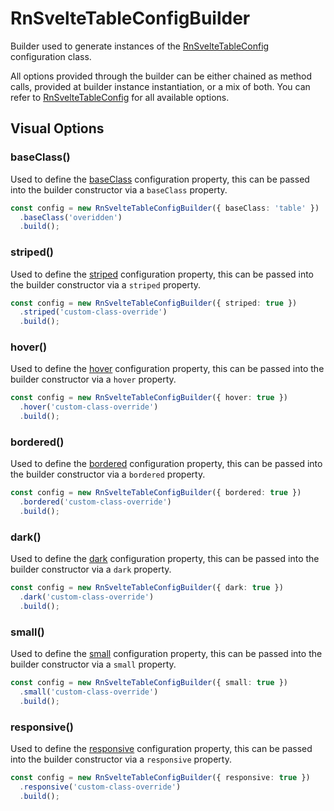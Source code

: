 # RnSvelteTableConfigBuilder

Builder used to generate instances of the [RnSvelteTableConfig](./config/RnSvelteTableConfig.md) configuration class.

All options provided through the builder can be either chained as method calls, provided at builder instance instantiation, or a mix of both. You can refer to [RnSvelteTableConfig](./config/RnSvelteTableConfig.md) for all available options.

## Visual Options

### baseClass()

Used to define the [baseClass](./config/RnSvelteTableConfig?id=baseclass) configuration property, this can be passed into the builder constructor via a `baseClass` property.

```ts
const config = new RnSvelteTableConfigBuilder({ baseClass: 'table' })
  .baseClass('overidden')
  .build();
```

### striped()

Used to define the [striped](./config/RnSvelteTableConfig?id=striped) configuration property, this can be passed into the builder constructor via a `striped` property.

```ts
const config = new RnSvelteTableConfigBuilder({ striped: true })
  .striped('custom-class-override')
  .build();
```

### hover()

Used to define the [hover](./config/RnSvelteTableConfig?id=hover) configuration property, this can be passed into the builder constructor via a `hover` property.

```ts
const config = new RnSvelteTableConfigBuilder({ hover: true })
  .hover('custom-class-override')
  .build();
```

### bordered()

Used to define the [bordered](./config/RnSvelteTableConfig?id=bordered) configuration property, this can be passed into the builder constructor via a `bordered` property.

```ts
const config = new RnSvelteTableConfigBuilder({ bordered: true })
  .bordered('custom-class-override')
  .build();
```

### dark()

Used to define the [dark](./config/RnSvelteTableConfig?id=dark) configuration property, this can be passed into the builder constructor via a `dark` property.

```ts
const config = new RnSvelteTableConfigBuilder({ dark: true })
  .dark('custom-class-override')
  .build();
```

### small()

Used to define the [small](./config/RnSvelteTableConfig?id=small) configuration property, this can be passed into the builder constructor via a `small` property.

```ts
const config = new RnSvelteTableConfigBuilder({ small: true })
  .small('custom-class-override')
  .build();
```

### responsive()

Used to define the [responsive](./config/RnSvelteTableConfig?id=responsive) configuration property, this can be passed into the builder constructor via a `responsive` property.

```ts
const config = new RnSvelteTableConfigBuilder({ responsive: true })
  .responsive('custom-class-override')
  .build();
```
